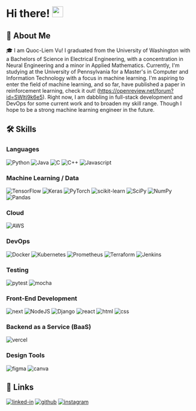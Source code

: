 # Hi there! <img src="https://media.giphy.com/media/hvRJCLFzcasrR4ia7z/giphy.gif" width="29px" height="29px">

## 🚀 About Me

🎓 I am Quoc-Liem Vu! I graduated from the University of Washington with a Bachelors of Science in Electrical Engineering, with a concentration in Neural Engineering and a minor in Applied Mathematics. 
Currently, I'm studying at the University of Pennsylvania for a Master's in Computer and Information Technology with a focus in machine learning. I'm aspiring to enter the field of machine learning, and
so far, have published a paper in reinforcement learning, check it out! (https://openreview.net/forum?id=SWltj9k6e5). Right now, I am dabbling in full-stack development and DevOps for some current work 
and to broaden my skill range. Though I hope to be a strong machine learning engineer in the future. 

<!-- ## 🏅 Achievements -->

<!-- -   📝 Research Paper -->

## 🛠️ Skills

### Languages

![Python](https://img.shields.io/badge/Python-3776AB?style=for-the-badge&logo=python&logoColor=white)
![Java](https://img.shields.io/badge/Java-ED8B00?style=for-the-badge&logo=openjdk&logoColor=white)
![C](https://img.shields.io/badge/C-00599C?style=for-the-badge&logo=c&logoColor=white)
![C++](https://img.shields.io/badge/c++-%2300599C.svg?style=for-the-badge&logo=c%2B%2B&logoColor=white)
![Javascript](https://img.shields.io/badge/JavaScript-323330?style=for-the-badge&logo=javascript&logoColor=F7DF1E)
<!-- ![Matlab](https://img.shields.io/badge/Matlab-323330?style=for-the-badge&logo=matlab&logoColor=F7DF1E) Make this badge -->
 
 ### Machine Learning / Data
![TensorFlow](https://img.shields.io/badge/TensorFlow-%23FF6F00.svg?style=for-the-badge&logo=TensorFlow&logoColor=white)
![Keras](https://img.shields.io/badge/Keras-%23D00000.svg?style=for-the-badge&logo=Keras&logoColor=white)
![PyTorch](https://img.shields.io/badge/PyTorch-%23EE4C2C.svg?style=for-the-badge&logo=PyTorch&logoColor=white)
![scikit-learn](https://img.shields.io/badge/scikit--learn-%23F7931E.svg?style=for-the-badge&logo=scikit-learn&logoColor=white)
![SciPy](https://img.shields.io/badge/SciPy-%230C55A5.svg?style=for-the-badge&logo=scipy&logoColor=%white)
![NumPy](https://img.shields.io/badge/numpy-%23013243.svg?style=for-the-badge&logo=numpy&logoColor=white)
![Pandas](https://img.shields.io/badge/pandas-%23150458.svg?style=for-the-badge&logo=pandas&logoColor=white)
<!-- ![Jax]() Make this badge--> 
 
 ### Cloud
 
![AWS](https://img.shields.io/badge/Amazon_AWS-232F3E?style=for-the-badge&logo=amazon-aws&logoColor=white)

### DevOps
 
![Docker](https://img.shields.io/badge/docker-%230db7ed.svg?style=for-the-badge&logo=docker&logoColor=white)
![Kubernetes](https://img.shields.io/badge/kubernetes-%23326ce5.svg?style=for-the-badge&logo=kubernetes&logoColor=white)
![Prometheus](https://img.shields.io/badge/Prometheus-E6522C?style=for-the-badge&logo=Prometheus&logoColor=white)
![Terraform](https://img.shields.io/badge/terraform-%235835CC.svg?style=for-the-badge&logo=terraform&logoColor=white)
![Jenkins](https://img.shields.io/badge/jenkins-%232C5263.svg?style=for-the-badge&logo=jenkins&logoColor=white)

### Testing

![pytest](https://img.shields.io/badge/Pytest-3776AB?style=for-the-badge&logo=python&logoColor=white)
![mocha](https://img.shields.io/badge/Mocha-8D6748?style=for-the-badge&logo=mocha&logoColor=white)

### Front-End Development

![next](https://img.shields.io/badge/Next-000000?style=for-the-badge&logo=nextdotjs&logoColor=FFFFFF)
![NodeJS](https://img.shields.io/badge/node.js-6DA55F?style=for-the-badge&logo=node.js&logoColor=white)
![Django](https://img.shields.io/badge/django-%23092E20.svg?style=for-the-badge&logo=django&logoColor=white)
![react](https://img.shields.io/badge/React-20232A?style=for-the-badge&logo=react&logoColor=61DAFB)
![html](https://img.shields.io/badge/HTML5-E34F26?style=for-the-badge&logo=html5&logoColor=white)
![css](https://img.shields.io/badge/CSS3-1572B6?style=for-the-badge&logo=css3&logoColor=white)

### Backend as a Service (BaaS)

![vercel](https://img.shields.io/badge/Vercel-000000?style=for-the-badge&logo=Vercel&logoColor=white)

### Design Tools

![figma](https://img.shields.io/badge/figma-000000?style=for-the-badge&logo=figma&logoColor=white)
![canva](https://img.shields.io/badge/canva-00C4CC?style=for-the-badge&logo=canva&logoColor=white)

## 🔗 Links

<!-- [![portfolio](https://img.shields.io/badge/Portfolio-5340ff?style=for-the-badge&logo=Google-chrome&logoColor=white)](MAKE PORTFOLIO SITE) -->
<!-- [![resume](https://img.shields.io/badge/Resume-4285F4?style=for-the-badge&logo=read-the-docs&logoColor=white)](HOST RESUME) -->
[![linked-in](https://img.shields.io/badge/Linked_In-0077B5?style=for-the-badge&logo=LinkedIn&logoColor=white)](https://www.linkedin.com/in/quoc-liem-vu/)
[![github](https://img.shields.io/badge/GitHub-000000?style=for-the-badge&logo=GitHub&logoColor=white)](https://github.com/MrLiemVu)
[![instagram](https://img.shields.io/badge/Instagram-E4405F?style=for-the-badge&logo=instagram&logoColor=white)](https://www.instagram.com/someliemforvu/)
